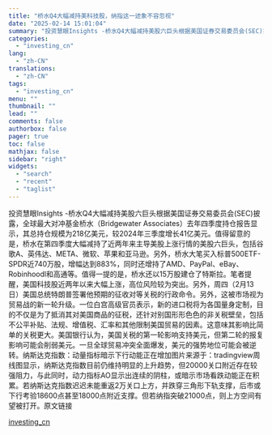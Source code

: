 ```yaml
---
title: "桥水Q4大幅减持美科技股，纳指这一迹象不容忽视"
date: "2025-02-14 15:01:04"
summary: "投资慧眼Insights -桥水Q4大幅减持美股六巨头根据美国证券交易委员会(SEC)披露，全球最..."
categories:
  - "investing_cn"
lang:
  - "zh-CN"
translations:
  - "zh-CN"
tags:
  - "investing_cn"
menu: ""
thumbnail: ""
lead: ""
comments: false
authorbox: false
pager: true
toc: false
mathjax: false
sidebar: "right"
widgets:
  - "search"
  - "recent"
  - "taglist"
---
```


投资慧眼Insights -桥水Q4大幅减持美股六巨头根据美国证券交易委员会(SEC)披露，全球最大对冲基金桥水（Bridgewater Associates）去年四季度持仓报告显示，其总持仓规模为218亿美元，较2024年三季度增长41亿美元。值得留意的是，桥水在第四季度大幅减持了近两年来主导美股上涨行情的美股六巨头，包括谷歌A、英伟达、META、微软、苹果和亚马逊。另外，桥水大笔买入标普500ETF-SPDR近740万股，增幅达到883%，同时还增持了AMD、PayPal、eBay、Robinhoodl和高通等。值得一提的是，桥水还以15万股建仓了特斯拉。笔者提醒，美国科技股近两年以来大幅上涨，高位风险较为突出。另外，周四（2月13日）美国总统特朗普签署他预期的征收对等关税的行政命令。另外，这被市场视为贸易战的新一轮升级。一位白宫高级官员表示，新的进口税将为各国量身定制，目的不仅是为了抵消其对美国商品的征税，还针对别国形形色色的非关税壁垒，包括不公平补贴、法规、增值税、汇率和其他限制美国贸易的因素。这意味其影响比简单的关税更大。美国银行认为，美国关税的第一轮影响支持美元，但第二轮的报复影响可能会削弱美元。一旦全球贸易冲突全面爆发，美元的强势地位可能会被逆转。纳斯达克指数：动量指标暗示下行动能正在增加图片来源于：tradingview周线图显示，纳斯达克指数目前仍维持明显的上升趋势，但20000关口附近存在较强阻力，与此同时，动力指标AO显示出连续的阴柱，或暗示市场看跌动能正在积累。若纳斯达克指数迟迟未能重返2万关口上方，并跌穿三角形下轨支撑，后市或下行考验18600点甚至18000点附近支撑。但若纳指突破21000点，则上方空间有望被打开。原文链接

[investing_cn](https://cn.investing.com/news/stock-market-news/article-2671509)
